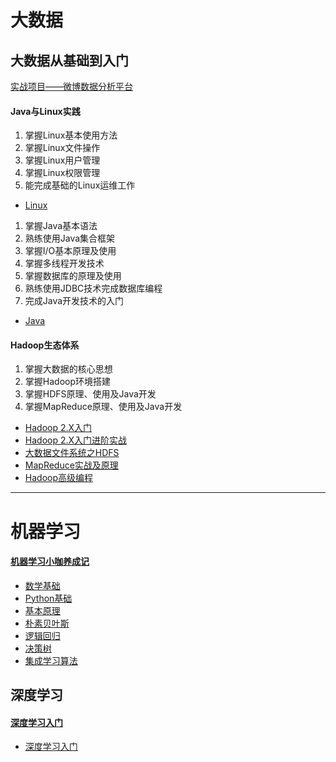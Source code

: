# 大数据

## 大数据从基础到入门

[实战项目——微博数据分析平台](./大数据从基础到入门/实战项目/微博数据分析平台.md)

#### Java与Linux实践
1. 掌握Linux基本使用方法
2. 掌握Linux文件操作
3. 掌握Linux用户管理
4. 掌握Linux权限管理
5. 能完成基础的Linux运维工作
- [Linux](./大数据从基础到入门/Java与Linux实践/Linux.md)
1. 掌握Java基本语法
2. 熟练使用Java集合框架
3. 掌握I/O基本原理及使用
4. 掌握多线程开发技术
5. 掌握数据库的原理及使用
6. 熟练使用JDBC技术完成数据库编程
7. 完成Java开发技术的入门
- [Java](./大数据从基础到入门/Java与Linux实践/Java.md)

#### Hadoop生态体系

1. 掌握大数据的核心思想
2. 掌握Hadoop环境搭建
3. 掌握HDFS原理、使用及Java开发
4. 掌握MapReduce原理、使用及Java开发
- [Hadoop 2.X入门](./大数据从基础到入门/Hadoop生态体系/Hadoop2.X入门.md)
- [Hadoop 2.X入门进阶实战](./大数据从基础到入门/Hadoop生态体系/Hadoop2.X入门进阶实战.md)
- [大数据文件系统之HDFS](./大数据从基础到入门/Hadoop生态体系/大数据文件系统之HDFS.md)
- [MapReduce实战及原理](./大数据从基础到入门/Hadoop生态体系/MapReduce实战及原理.md)
- [Hadoop高级编程](./大数据从基础到入门/Hadoop生态体系/Hadoop高级编程.md)


----------

# 机器学习

#### [机器学习小咖养成记](https://edu.csdn.net/huiyiCourse/series_detail/108)
- [数学基础](./机器学习/数学基础.md)
- [Python基础](./机器学习/Python基础.md)
- [基本原理](./机器学习/基本原理.md)
- [朴素贝叶斯](./机器学习/朴素贝叶斯.md)
- [逻辑回归](./机器学习/逻辑回归.md)
- [决策树](./机器学习/决策树.md)
- [集成学习算法](./机器学习/集成学习算法.md)

## 深度学习

#### [深度学习入门](https://edu.csdn.net/course/detail/5444)
- [深度学习入门](./深度学习/深度学习入门.md)
